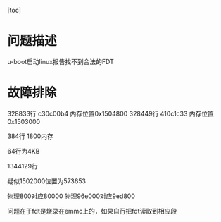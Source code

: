 [toc]
# 问题描述
u-boot启动linux报告找不到合法的FDT

# 故障排除



328833行 c30c00b4 内存位置0x1504800
328449行 410c1c33 内存位置0x1503000

384行 1800内存

64行为4KB

1344129行 

疑似1502000位置为573653

物理800对应80000
物理96e000对应9ed800



问题在于fdt是烧录在emmc上的，如果自行把fdt读取到相应段